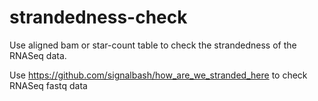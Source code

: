 # strandedness-check

Use aligned bam or star-count table to check the strandedness of the RNASeq data.

Use https://github.com/signalbash/how_are_we_stranded_here to check RNASeq fastq data

